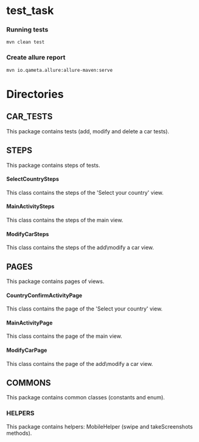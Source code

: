 # test_task
### Running tests
```
mvn clean test
```
### Create allure report
```
mvn io.qameta.allure:allure-maven:serve
```

# Directories

## CAR_TESTS
This package contains tests (add, modify and delete a car tests).


## STEPS
This package contains steps of tests. 
#### SelectCountrySteps
This class contains the steps of the 'Select your country' view.
#### MainActivitySteps
This class contains the steps of the main view.
#### ModifyCarSteps
This class contains the steps of the add\modify a car view.

## PAGES
This package contains pages of views. 
#### CountryConfirmActivityPage
This class contains the page of the 'Select your country' view.
#### MainActivityPage
This class contains the page of the main view.
#### ModifyCarPage
This class contains the page of the add\modify a car view.

## COMMONS
This package contains common classes (constants and enum).


### HELPERS
This package contains helpers: MobileHelper (swipe and takeScreenshots methods).

